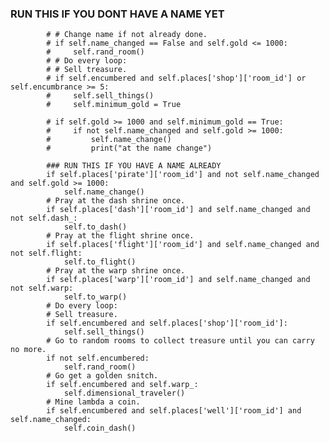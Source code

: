 ### RUN THIS IF YOU DONT HAVE A NAME YET

            # # Change name if not already done.
            # if self.name_changed == False and self.gold <= 1000:
            #     self.rand_room()
            # # Do every loop:
            # # Sell treasure.
            # if self.encumbered and self.places['shop']['room_id'] or self.encumbrance >= 5:
            #     self.sell_things()
            #     self.minimum_gold = True

            # if self.gold >= 1000 and self.minimum_gold == True:
            #     if not self.name_changed and self.gold >= 1000:
            #         self.name_change()
            #         print("at the name change")

            ### RUN THIS IF YOU HAVE A NAME ALREADY
            if self.places['pirate']['room_id'] and not self.name_changed and self.gold >= 1000:
                self.name_change()
            # Pray at the dash shrine once.
            if self.places['dash']['room_id'] and self.name_changed and not self.dash_:
                self.to_dash()
            # Pray at the flight shrine once.
            if self.places['flight']['room_id'] and self.name_changed and not self.flight:
                self.to_flight()
            # Pray at the warp shrine once.
            if self.places['warp']['room_id'] and self.name_changed and not self.warp:
                self.to_warp()
            # Do every loop:
            # Sell treasure.
            if self.encumbered and self.places['shop']['room_id']:
                self.sell_things()
            # Go to random rooms to collect treasure until you can carry no more.
            if not self.encumbered:
                self.rand_room()
            # Go get a golden snitch.
            if self.encumbered and self.warp_:
                self.dimensional_traveler()
            # Mine lambda a coin.
            if self.encumbered and self.places['well']['room_id'] and self.name_changed:
                self.coin_dash()
